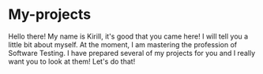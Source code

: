 # My-projects

Hello there!
My name is Kirill, it's good that you came here!
I will tell you a little bit about myself.
At the moment, I am mastering the profession of Software Testing.
I have prepared several of my projects for you and I really want you to look at them! 
Let's do that!


